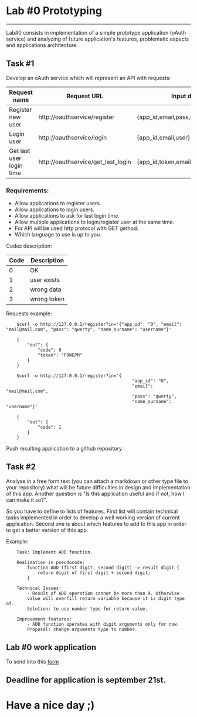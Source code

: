 # Lab #0 Prototyping
-----

Lab#0 consists in implementation of a simple prototype application (oAuth service) and analyzing of future application's features, problematic aspects and applications architecture.

## Task #1

Develop an oAuth service which will represent an API with requests:

Request name | Request URL | Input data | Output data | Codes
---|---|---|---|---
Register new user | http://oauthservice/register | {app_id,email,pass,name_surname} | {code,token} | 0,1
Login user | http://oauthservice/login | {app_id,email,user} | {code,token} | 0,2
Get last user login time | http://oauthservice/get_last_login | {app_id,token,email} | {code,time} | 0,3

### Requirements:
- Allow applications to register users.
- Allow applications to login users.
- Allow applications to ask for last login time.
- Allow multiple applications to login/register user at the same time.
- For API will be used http protocol with GET gethod.
- Which language to use is up to you.

Codes description:

Code | Description
---|---
0 | OK
1 | user exists
2 | wrong data
3 | wrong token

Requests example:
```shell
	$curl -o http://127.0.0.1/register?in='{"app_id": "0", "email": "mail@mail.com", "pass": "qwerty", "name_surname": "username"}'
	
	{
		"out": {
			"code": 0
			"token": "FOWEPM"
		}
	}

	$curl -o http://127.0.0.1/register?in='{
												"app_id": "0", 
												"email": "mail@mail.com", 
												"pass": "qwerty", 
												"name_surname": "username"}'
	
	{
		"out": {
			"code": 1
		}
	}
```

Push resulting application to a github repository.

## Task #2

Analyse in a free form text (you can attach a markdown or other type file to your repository) what will be future difficulties in design and implementation of this app. Another question is "Is this application useful and if not, how I can make it so?".

So you have to define to lists of features. First list will contain technical tasks implemented in order to develop a well working version of current application. Second one is about which features to add to this app in order to get a better version of this app.

Example:
```
	Task: Implement ADD function.

	Realization in pseudocode:
		function ADD (first digit, second digit) -> result digit {
			return digit of first digit + second digit;
		}

	Technical Issues:
		- Result of ADD operation cannot be more than 9. Otherwise 
		value will overfill return variable because it is digit type of. 
		Solution: to use number type for return value.

	Improvement features:
		- ADD function operates with digit arguments only for now. 
		Proposal: change arguments type to number.

```

## Lab #0 work application

To send into this [form](http://goo.gl/forms/B9eQeABa5m)

## Deadline for application is september 21st.

# Have a nice day ;)